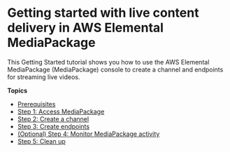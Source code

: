 # Getting started with live content delivery in AWS Elemental MediaPackage<a name="getting-started-live"></a>

This Getting Started tutorial shows you how to use the AWS Elemental MediaPackage \(MediaPackage\) console to create a channel and endpoints for streaming live videos\.

**Topics**
+ [Prerequisites](create-iam.md)
+ [Step 1: Access MediaPackage](access-emp.md)
+ [Step 2: Create a channel](create-channel.md)
+ [Step 3: Create endpoints](create-endpoint.md)
+ [\(Optional\) Step 4: Monitor MediaPackage activity](monitor-emp.md)
+ [Step 5: Clean up](clean-up.md)